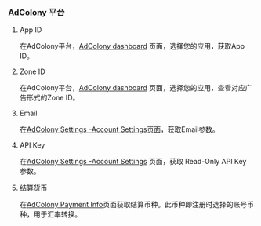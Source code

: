 ###     [AdColony](https://clients.adcolony.com/) 平台
1.  App ID
     
     在AdColony平台，[AdColony dashboard](https://clients.adcolony.com/apps) 页面，选择您的应用，获取App ID。

2.  Zone ID

     在AdColony平台，[AdColony dashboard](https://dash.applovin.com/zones) 页面，选择您的应用，查看对应广告形式的Zone ID。

3. Email 

    在[AdColony Settings -Account Settings](https://clients.adcolony.com/users/edit)页面，获取Email参数。

4. API Key
 
    在[AdColony Settings -Account Settings](https://clients.adcolony.com/users/edit) 页面，获取 Read-Only  API Key 参数。

5. 结算货币

    在[AdColony Payment Info](https://clients.adcolony.com/payment_info/80021)页面获取结算币种。此币种即注册时选择的账号币种，用于汇率转换。